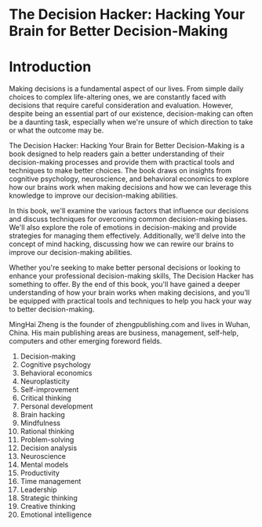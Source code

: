 # The Decision Hacker: Hacking Your Brain for Better Decision-Making

# Introduction

Making decisions is a fundamental aspect of our lives. From simple daily choices to complex life-altering ones, we are constantly faced with decisions that require careful consideration and evaluation. However, despite being an essential part of our existence, decision-making can often be a daunting task, especially when we're unsure of which direction to take or what the outcome may be.

The Decision Hacker: Hacking Your Brain for Better Decision-Making is a book designed to help readers gain a better understanding of their decision-making processes and provide them with practical tools and techniques to make better choices. The book draws on insights from cognitive psychology, neuroscience, and behavioral economics to explore how our brains work when making decisions and how we can leverage this knowledge to improve our decision-making abilities.

In this book, we'll examine the various factors that influence our decisions and discuss techniques for overcoming common decision-making biases. We'll also explore the role of emotions in decision-making and provide strategies for managing them effectively. Additionally, we'll delve into the concept of mind hacking, discussing how we can rewire our brains to improve our decision-making abilities.

Whether you're seeking to make better personal decisions or looking to enhance your professional decision-making skills, The Decision Hacker has something to offer. By the end of this book, you'll have gained a deeper understanding of how your brain works when making decisions, and you'll be equipped with practical tools and techniques to help you hack your way to better decision-making.

MingHai Zheng is the founder of zhengpublishing.com and lives in Wuhan, China. His main publishing areas are business, management, self-help, computers and other emerging foreword fields.



1. Decision-making
2. Cognitive psychology
3. Behavioral economics
4. Neuroplasticity
5. Self-improvement
6. Critical thinking
7. Personal development
8. Brain hacking
9. Mindfulness
10. Rational thinking
11. Problem-solving
12. Decision analysis
13. Neuroscience
14. Mental models
15. Productivity
16. Time management
17. Leadership
18. Strategic thinking
19. Creative thinking
20. Emotional intelligence


